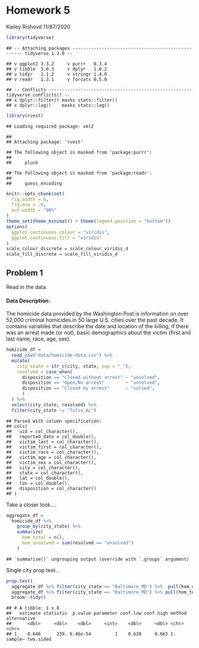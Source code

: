 Homework 5
================
Kailey Rishovd
11/87/2020

``` r
library(tidyverse)
```

    ## -- Attaching packages --------------------------------------------------- tidyverse 1.3.0 --

    ## v ggplot2 3.3.2     v purrr   0.3.4
    ## v tibble  3.0.3     v dplyr   1.0.2
    ## v tidyr   1.1.2     v stringr 1.4.0
    ## v readr   1.3.1     v forcats 0.5.0

    ## -- Conflicts ------------------------------------------------------ tidyverse_conflicts() --
    ## x dplyr::filter() masks stats::filter()
    ## x dplyr::lag()    masks stats::lag()

``` r
library(rvest)
```

    ## Loading required package: xml2

    ## 
    ## Attaching package: 'rvest'

    ## The following object is masked from 'package:purrr':
    ## 
    ##     pluck

    ## The following object is masked from 'package:readr':
    ## 
    ##     guess_encoding

``` r
knitr::opts_chunk$set(
  fig.width = 6, 
  fig.asp = .6, 
  out.width = "90%"
)
theme_set(theme_minimal() + theme(legend.position = "bottom"))
options(
  ggplot.continuous.colour = "viridis", 
  ggplot.continuous.fill = "viridis"
)
scale_colour_discrete = scale_colour_viridis_d
scale_fill_discrete = scale_fill_viridis_d
```

## Problem 1

Read in the data.

#### Data Description:

The homicide data provided by the Washington Post is information on over
52,000 criminal homicides in 50 large U.S. cities over the past decade.
It contains variables that describe the date and location of the
killing, if there was an arrest made (or not), basic demographics about
the victim (first and last name, race, age, sex).

``` r
homicide_df = 
  read_csv("data/homicide-data.csv") %>% 
  mutate(
    city_state = str_c(city, state, sep = "_"), 
    resolved = case_when(
      disposition == "Closed without arrest" ~ "unsolved", 
      disposition == "Open/No arrest"        ~ "unsolved", 
      disposition == "Closed by arrest"      ~ "solved",
      )
  ) %>% 
  select(city_state, resolved) %>% 
  filter(city_state != "Tulsa_AL")
```

    ## Parsed with column specification:
    ## cols(
    ##   uid = col_character(),
    ##   reported_date = col_double(),
    ##   victim_last = col_character(),
    ##   victim_first = col_character(),
    ##   victim_race = col_character(),
    ##   victim_age = col_character(),
    ##   victim_sex = col_character(),
    ##   city = col_character(),
    ##   state = col_character(),
    ##   lat = col_double(),
    ##   lon = col_double(),
    ##   disposition = col_character()
    ## )

Take a closer look….

``` r
aggregate_df = 
  homicide_df %>%
    group_by(city_state) %>% 
    summarize(
      hom_total = n(), 
      hom_unsolved = sum(resolved == "unsolved")
    )
```

    ## `summarise()` ungrouping output (override with `.groups` argument)

Single city prop test…

``` r
prop.test(
  aggregate_df %>% filter(city_state == "Baltimore_MD") %>%  pull(hom_unsolved), 
  aggregate_df %>% filter(city_state == "Baltimore_MD") %>% pull(hom_total)) %>% 
  broom::tidy()
```

    ## # A tibble: 1 x 8
    ##   estimate statistic  p.value parameter conf.low conf.high method    alternative
    ##      <dbl>     <dbl>    <dbl>     <int>    <dbl>     <dbl> <chr>     <chr>      
    ## 1    0.646      239. 6.46e-54         1    0.628     0.663 1-sample~ two.sided

